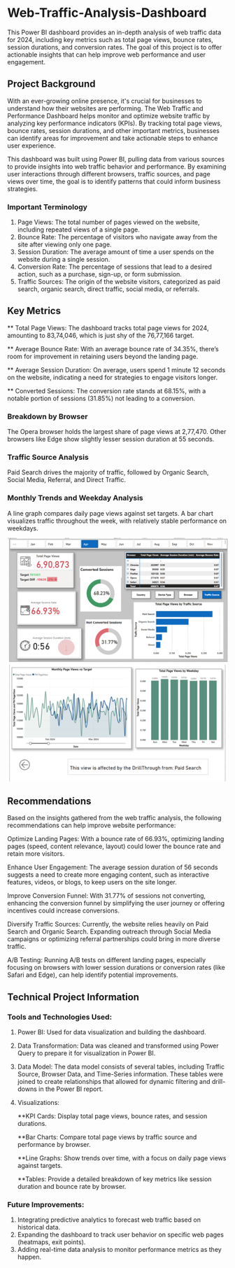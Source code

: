 # Web-Traffic-Analysis-Dashboard

This Power BI dashboard provides an in-depth analysis of web traffic data for 2024, including key metrics such as total page views, bounce rates, session durations, and conversion rates. The goal of this project is to offer actionable insights that can help improve web performance and user engagement.

## Project Background
With an ever-growing online presence, it's crucial for businesses to understand how their websites are performing. The Web Traffic and Performance Dashboard helps monitor and optimize website traffic by analyzing key performance indicators (KPIs). By tracking total page views, bounce rates, session durations, and other important metrics, businesses can identify areas for improvement and take actionable steps to enhance user experience.

This dashboard was built using Power BI, pulling data from various sources to provide insights into web traffic behavior and performance. By examining user interactions through different browsers, traffic sources, and page views over time, the goal is to identify patterns that could inform business strategies.

### Important Terminology
1. Page Views: The total number of pages viewed on the website, including repeated views of a single page.
2. Bounce Rate: The percentage of visitors who navigate away from the site after viewing only one page.
3. Session Duration: The average amount of time a user spends on the website during a single session.
4. Conversion Rate: The percentage of sessions that lead to a desired action, such as a purchase, sign-up, or form submission.
5. Traffic Sources: The origin of the website visitors, categorized as paid search, organic search, direct traffic, social media, or referrals.

## Key Metrics

** Total Page Views:
The dashboard tracks total page views for 2024, amounting to 83,74,046, which is just shy of the 76,77,166 target.

** Average Bounce Rate:
With an average bounce rate of 34.35%, there’s room for improvement in retaining users beyond the landing page.

** Average Session Duration:
On average, users spend 1 minute 12 seconds on the website, indicating a need for strategies to engage visitors longer.

** Converted Sessions:
The conversion rate stands at 68.15%, with a notable portion of sessions (31.85%) not leading to a conversion.

### Breakdown by Browser
The Opera browser holds the largest share of page views at 2,77,470.
Other browsers like Edge show slightly lesser session duration at 55 seconds.
### Traffic Source Analysis
Paid Search drives the majority of traffic, followed by Organic Search, Social Media, Referral, and Direct Traffic.
### Monthly Trends and Weekday Analysis
A line graph compares daily page views against set targets.
A bar chart visualizes traffic throughout the week, with relatively stable performance on weekdays.

![Web Traffic Dashboard](https://github.com/atharvagolwalkar/Web-Traffic-Analysis-Dashboard/blob/main/Screenshot%202025-02-10%20195643.png)
![Page Views Analysis](https://github.com/atharvagolwalkar/Web-Traffic-Analysis-Dashboard/blob/main/Screenshot%202025-02-10%20195704.png)

## Recommendations
Based on the insights gathered from the web traffic analysis, the following recommendations can help improve website performance:

Optimize Landing Pages: With a bounce rate of 66.93%, optimizing landing pages (speed, content relevance, layout) could lower the bounce rate and retain more visitors.

Enhance User Engagement: The average session duration of 56 seconds suggests a need to create more engaging content, such as interactive features, videos, or blogs, to keep users on the site longer.

Improve Conversion Funnel: With 31.77% of sessions not converting, enhancing the conversion funnel by simplifying the user journey or offering incentives could increase conversions.

Diversify Traffic Sources: Currently, the website relies heavily on Paid Search and Organic Search. Expanding outreach through Social Media campaigns or optimizing referral partnerships could bring in more diverse traffic.

A/B Testing: Running A/B tests on different landing pages, especially focusing on browsers with lower session durations or conversion rates (like Safari and Edge), can help identify potential improvements.

## Technical Project Information

### Tools and Technologies Used:
1. Power BI: Used for data visualization and building the dashboard.
2. Data Transformation: Data was cleaned and transformed using Power Query to prepare it for visualization in Power BI.
3. Data Model:
The data model consists of several tables, including Traffic Source, Browser Data, and Time-Series information. These tables were joined to create relationships that allowed for dynamic filtering and drill-downs in the Power BI report.
4. Visualizations:
   
    **KPI Cards: Display total page views, bounce rates, and session durations.

    **Bar Charts: Compare total page views by traffic source and performance by browser.

    **Line Graphs: Show trends over time, with a focus on daily page views against targets.

    **Tables: Provide a detailed breakdown of key metrics like session duration and bounce rate by browser.

### Future Improvements:
1. Integrating predictive analytics to forecast web traffic based on historical data.
2. Expanding the dashboard to track user behavior on specific web pages (heatmaps, exit points).
3. Adding real-time data analysis to monitor performance metrics as they happen.
